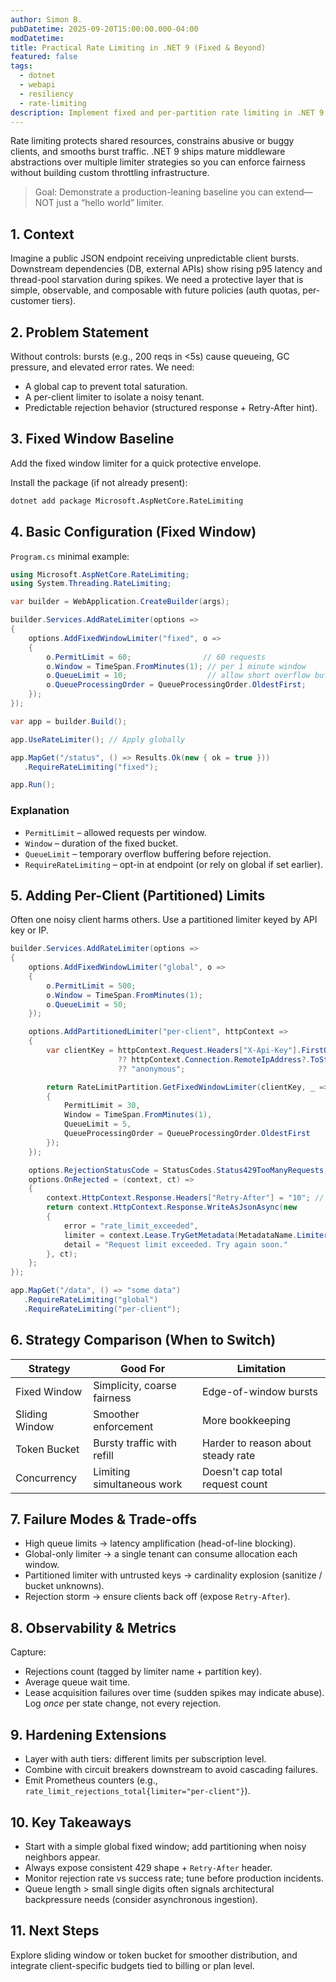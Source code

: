 ```yaml
---
author: Simon B.
pubDatetime: 2025-09-20T15:00:00.000-04:00
modDatetime: 
title: Practical Rate Limiting in .NET 9 (Fixed & Beyond)
featured: false
tags:
  - dotnet
  - webapi
  - resiliency
  - rate-limiting
description: Implement fixed and per-partition rate limiting in .NET 9 with rejection handling, observability, and trade-offs.
---
```


Rate limiting protects shared resources, constrains abusive or buggy clients, and smooths burst traffic. .NET 9 ships mature middleware abstractions over multiple limiter strategies so you can enforce fairness without building custom throttling infrastructure.

> Goal: Demonstrate a production-leaning baseline you can extend—NOT just a “hello world” limiter.

## 1. Context
Imagine a public JSON endpoint receiving unpredictable client bursts. Downstream dependencies (DB, external APIs) show rising p95 latency and thread-pool starvation during spikes. We need a protective layer that is simple, observable, and composable with future policies (auth quotas, per-customer tiers).

## 2. Problem Statement
Without controls: bursts (e.g., 200 reqs in <5s) cause queueing, GC pressure, and elevated error rates. We need:
- A global cap to prevent total saturation.
- A per-client limiter to isolate a noisy tenant.
- Predictable rejection behavior (structured response + Retry-After hint).

## 3. Fixed Window Baseline
Add the fixed window limiter for a quick protective envelope.

Install the package (if not already present):

```bash
dotnet add package Microsoft.AspNetCore.RateLimiting
```

## 4. Basic Configuration (Fixed Window)
`Program.cs` minimal example:

```csharp
using Microsoft.AspNetCore.RateLimiting;
using System.Threading.RateLimiting;

var builder = WebApplication.CreateBuilder(args);

builder.Services.AddRateLimiter(options =>
{
    options.AddFixedWindowLimiter("fixed", o =>
    {
        o.PermitLimit = 60;                // 60 requests
        o.Window = TimeSpan.FromMinutes(1); // per 1 minute window
        o.QueueLimit = 10;                  // allow short overflow buffering
        o.QueueProcessingOrder = QueueProcessingOrder.OldestFirst;
    });
});

var app = builder.Build();

app.UseRateLimiter(); // Apply globally

app.MapGet("/status", () => Results.Ok(new { ok = true }))
   .RequireRateLimiting("fixed");

app.Run();
```

### Explanation
- `PermitLimit` – allowed requests per window.
- `Window` – duration of the fixed bucket.
- `QueueLimit` – temporary overflow buffering before rejection.
- `RequireRateLimiting` – opt-in at endpoint (or rely on global if set earlier).

## 5. Adding Per-Client (Partitioned) Limits
Often one noisy client harms others. Use a partitioned limiter keyed by API key or IP.

```csharp
builder.Services.AddRateLimiter(options =>
{
    options.AddFixedWindowLimiter("global", o =>
    {
        o.PermitLimit = 500;
        o.Window = TimeSpan.FromMinutes(1);
        o.QueueLimit = 50;
    });

    options.AddPartitionedLimiter("per-client", httpContext =>
    {
        var clientKey = httpContext.Request.Headers["X-Api-Key"].FirstOrDefault()
                        ?? httpContext.Connection.RemoteIpAddress?.ToString()
                        ?? "anonymous";

        return RateLimitPartition.GetFixedWindowLimiter(clientKey, _ => new FixedWindowRateLimiterOptions
        {
            PermitLimit = 30,
            Window = TimeSpan.FromMinutes(1),
            QueueLimit = 5,
            QueueProcessingOrder = QueueProcessingOrder.OldestFirst
        });
    });

    options.RejectionStatusCode = StatusCodes.Status429TooManyRequests;
    options.OnRejected = (context, ct) =>
    {
        context.HttpContext.Response.Headers["Retry-After"] = "10"; // seconds hint
        return context.HttpContext.Response.WriteAsJsonAsync(new
        {
            error = "rate_limit_exceeded",
            limiter = context.Lease.TryGetMetadata(MetadataName.LimiterName, out var n) ? n : null,
            detail = "Request limit exceeded. Try again soon."
        }, ct);
    };
});

app.MapGet("/data", () => "some data")
   .RequireRateLimiting("global")
   .RequireRateLimiting("per-client");
```

## 6. Strategy Comparison (When to Switch)
| Strategy | Good For | Limitation |
|----------|----------|------------|
| Fixed Window | Simplicity, coarse fairness | Edge-of-window bursts |
| Sliding Window | Smoother enforcement | More bookkeeping |
| Token Bucket | Bursty traffic with refill | Harder to reason about steady rate |
| Concurrency | Limiting simultaneous work | Doesn't cap total request count |

## 7. Failure Modes & Trade-offs
- High queue limits → latency amplification (head-of-line blocking).
- Global-only limiter → a single tenant can consume allocation each window.
- Partitioned limiter with untrusted keys → cardinality explosion (sanitize / bucket unknowns).
- Rejection storm → ensure clients back off (expose `Retry-After`).

## 8. Observability & Metrics
Capture:
- Rejections count (tagged by limiter name + partition key).
- Average queue wait time.
- Lease acquisition failures over time (sudden spikes may indicate abuse).
Log *once* per state change, not every rejection.

## 9. Hardening Extensions
- Layer with auth tiers: different limits per subscription level.
- Combine with circuit breakers downstream to avoid cascading failures.
- Emit Prometheus counters (e.g., `rate_limit_rejections_total{limiter="per-client"}`).

## 10. Key Takeaways
- Start with a simple global fixed window; add partitioning when noisy neighbors appear.
- Always expose consistent 429 shape + `Retry-After` header.
- Monitor rejection rate vs success rate; tune before production incidents.
- Queue length > small single digits often signals architectural backpressure needs (consider asynchronous ingestion).

## 11. Next Steps
Explore sliding window or token bucket for smoother distribution, and integrate client-specific budgets tied to billing or plan level.
